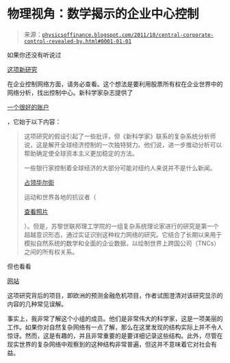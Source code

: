 <!--yml

分类：未分类

日期：2024-05-18 07:02:52

-->

# 物理视角：数学揭示的企业中心控制

> 来源：[`physicsoffinance.blogspot.com/2011/10/central-corporate-control-revealed-by.html#0001-01-01`](http://physicsoffinance.blogspot.com/2011/10/central-corporate-control-revealed-by.html#0001-01-01)

如果你还没有听说过

[这项新研究](http://www.plosone.org/article/info%3Adoi%2F10.1371%2Fjournal.pone.0025995)

在企业控制网络方面，请务必查看。这个想法是要利用股票所有权在企业世界中的网络分析，找出控制中心。新科学家杂志提供了

[一个很好的账户](http://www.newscientist.com/article/mg21228354.500-revealed--the-capitalist-network-that-runs-the-world.html)

，它始于以下内容：

> 这项研究的假设引起了一些批评，但《新科学家》联系的复杂系统分析师说，这是解开全球经济控制的一次独特努力。他们说，进一步推动分析可以帮助确定使全球资本主义更加稳定的方法。
> 
> 一些银行家控制着全球经济的大部分可能对纽约人来说并不是什么新闻。
> 
> [占领华尔街](http://occupywallst.org/forum/proposed-list-of-demands-please-help-editadd-so-th/)
> 
> 运动和世界各地的抗议者（
> 
> [查看照片](http://www.newscientist.com/articleimages/mg21228354.500/1-revealed--the-capitalist-network-that-runs-the-world.html)
> 
> ）。但是，苏黎世联邦理工学院的一组复杂系统理论家进行的研究是第一个超越意识形态，通过实证识别这种权力网络的研究。它结合了长期以来用于模拟自然系统的数学和全面的企业数据，以绘制世界上跨国公司（TNCs）之间的所有权关系。

但也看看

[网站](http://forecastingcrises.wordpress.com/2011/10/27/the-network-of-global-corporate-control-2/)

这项研究背后的项目，即欧洲的预测金融危机项目，作者试图澄清对该研究显示的内容的几种常见误解。

事实上，我非常了解这个小组的成员。他们是非常伟大的科学家，这是一项美丽的工作。如果你对自然复杂网络有一点了解，那么在这里发现的结构实际上并不令人惊讶。然而，这是有趣的，并且非常重要的是要详细记录这些结构。此外，尽管在现实世界的复杂网络中观察到的这种结构非常普遍，但这并不意味着它对社会有益。
